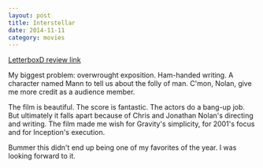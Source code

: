 ```yaml
---
layout: post
title: Interstellar 
date: 2014-11-11
category: movies
---
```

 
[LetterboxD review link](http://letterboxd.com/samarthbhaskar/film/interstellar/)

 My biggest problem: overwrought exposition. Ham-handed writing. A character named Mann to tell us about the folly of man. C'mon, Nolan, give me more credit as a audience member.

The film is beautiful. The score is fantastic. The actors do a bang-up job. But ultimately it falls apart because of Chris and Jonathan Nolan's directing and writing. The film made me wish for Gravity's simplicity, for 2001's focus and for Inception's execution. 

Bummer this didn't end up being one of my favorites of the year. I was looking forward to it.
